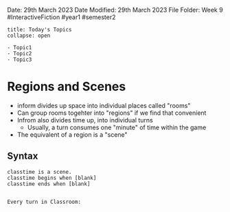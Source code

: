 Date: 29th March 2023
Date Modified: 29th March 2023
File Folder: Week 9
#InteractiveFiction #year1 #semester2

```ad-abstract
title: Today's Topics
collapse: open

- Topic1
- Topic2
- Topic3

```


# Regions and Scenes

- inform divides up space into individual places called "rooms"
- Can group rooms togehter into "regions" if we find that convenient
- Infrom also divides time up, into individual turns
	- Usually, a turn consumes one "minute" of time within the game
- The equivalent of a region is a "scene"

## Syntax

```
classtime is a scene.
classtime begins when [blank]
classtime ends when [blank]


Every turn in Classroom:
```

